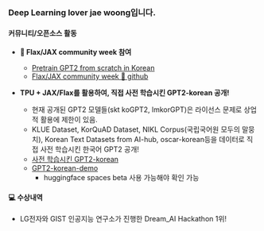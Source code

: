 ### Deep Learning lover jae woong입니다.

#### 커뮤니티/오픈소스 활동

- **🤗 Flax/JAX community week 참여**
  - [Pretrain GPT2 from scratch in Korean](https://discuss.huggingface.co/t/pretrain-gpt2-from-scratch-in-korean/7832)
  - [Flax/JAX community week 🤗 github](https://github.com/huggingface/transformers/tree/master/examples/research_projects/jax-projects#how-to-build-a-demo)

- **TPU + JAX/Flax를 활용하여, 직접 사전 학습시킨 GPT2-korean 공개!**
  - 현재 공개된 GPT2 모델들(skt koGPT2, lmkorGPT)은 라이선스 문제로 상업적 활용에 제한이 있음.
  - KLUE Dataset, KorQuAD Dataset, NIKL Corpus(국립국어원 모두의 말뭉치), Korean Text Datasets from AI-hub, oscar-korean등을 데이터로 직접 사전 학습시킨 한국어 GPT2 공개!
  - [사전 학습시킨 GPT2-korean](https://huggingface.co/flax-community/GPT2-korean)
  - [GPT2-korean-demo](https://huggingface.co/spaces/flax-community/GPT2-korean-demo)
    - huggingface spaces beta 사용 가능해야 확인 가능

#### 💻 수상내역

- LG전자와 GIST 인공지능 연구소가 진행한 Dream_AI Hackathon 1위!
